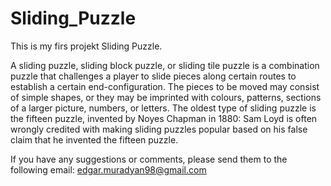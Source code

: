 # Sliding_Puzzle
 This is my firs projekt Sliding Puzzle.
 
 A sliding puzzle, sliding block puzzle, or sliding tile puzzle is a combination puzzle that challenges a player to slide
 pieces along certain routes to establish a certain end-configuration. 
 The pieces to be moved may consist of simple shapes, or they may be imprinted with colours, patterns, sections of a
 larger picture, numbers, or letters.
 The oldest type of sliding puzzle is the fifteen puzzle, invented by Noyes Chapman in 1880: Sam Loyd is often wrongly 
 credited with making sliding puzzles popular based on his false claim that he invented the fifteen puzzle.
 
 If you have any suggestions or comments, please send them to the following email: edgar.muradyan98@gmail.com
 

